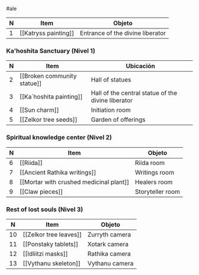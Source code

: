 #ale 

| N   | Item                 | Objeto                           |
| --- | -------------------- | -------------------------------- |
| 1   | [[Katryss painting]] | Entrance of the divine liberator |
### Ka'hoshita Sanctuary (Nivel 1)

| N   | Item                        | Ubicación                                          |
| --- | --------------------------- | -------------------------------------------------- |
| 2   | [[Broken community statue]] | Hall of statues                                    |
| 3   | [[Ka´hoshita painting]]     | Hall of the central statue of the divine liberator |
| 4   | [[Sun charm]]               | Initiation room                                    |
| 5   | [[Zelkor tree seeds]]       | Garden of offerings                                |
### Spiritual knowledge center (Nivel 2)

| N   | Item                                    | Objeto           |
| --- | --------------------------------------- | ---------------- |
| 6   | [[Riida]]                               | Riida room       |
| 7   | [[Ancient Rathika writings]]            | Writings room    |
| 8   | [[Mortar with crushed medicinal plant]] | Healers room     |
| 9   | [[Claw pieces]]                         | Storyteller room |
### Rest of lost souls (Nivel 3)

| N   | Item                   | Objeto         |
| --- | ---------------------- | -------------- |
| 10  | [[Zelkor tree leaves]] | Zurryth camera |
| 11  | [[Ponstaky tablets]]   | Xotark camera  |
| 12  | [[Idliitzi masks]]     | Rathika camera |
| 13  | [[Vythanu skeleton]]   | Vythanu camera |
